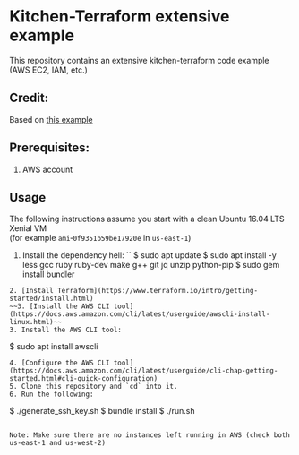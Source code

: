 # Kitchen-Terraform extensive example

This repository contains an extensive kitchen-terraform code example (AWS EC2, IAM, etc.)

## Credit:
Based on [this example](https://newcontext-oss.github.io/kitchen-terraform/tutorials/extensive_kitchen_terraform.html)

## Prerequisites:
1. AWS account

## Usage

The following instructions assume you start with a clean Ubuntu 16.04 LTS Xenial VM  
(for example `ami`&#8209;`0f9351b59be17920e` in `us-east-1`)

1. Install the dependency hell:
``
$ sudo apt update
$ sudo apt install -y less gcc ruby ruby-dev make g++ git jq unzip python-pip
$ sudo gem install bundler
```
2. [Install Terraform](https://www.terraform.io/intro/getting-started/install.html)
~~3. [Install the AWS CLI tool](https://docs.aws.amazon.com/cli/latest/userguide/awscli-install-linux.html)~~
3. Install the AWS CLI tool:
```
$ sudo apt install awscli
```
4. [Configure the AWS CLI tool](https://docs.aws.amazon.com/cli/latest/userguide/cli-chap-getting-started.html#cli-quick-configuration)
5. Clone this repository and `cd` into it.
6. Run the following:
```
$ ./generate_ssh_key.sh
$ bundle install
$ ./run.sh
```

Note: Make sure there are no instances left running in AWS (check both us-east-1 and us-west-2)